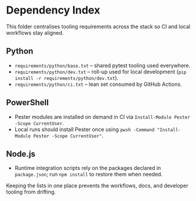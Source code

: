 # Dependency Index

This folder centralises tooling requirements across the stack so CI and local workflows stay aligned.

## Python
- `requirements/python/base.txt` – shared pytest tooling used everywhere.
- `requirements/python/dev.txt` – roll-up used for local development (`pip install -r requirements/python/dev.txt`).
- `requirements/python/ci.txt` – lean set consumed by GitHub Actions.

## PowerShell
- Pester modules are installed on demand in CI via `Install-Module Pester -Scope CurrentUser`.
- Local runs should install Pester once using `pwsh -Command "Install-Module Pester -Scope CurrentUser"`.

## Node.js
- Runtime integration scripts rely on the packages declared in `package.json`; run `npm install` to restore them when needed.

Keeping the lists in one place prevents the workflows, docs, and developer tooling from drifting.
